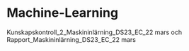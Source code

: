 # Machine-Learning
Kunskapskontroll_2_Maskininlärning_DS23_EC_22 mars och 
Rapport_Maskininlärning_DS23_EC_22 mars
